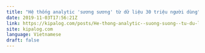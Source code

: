 ```yaml
---
title: "Hệ thống analytic 'sương sương' từ dữ liệu 30 triệu người dùng"
date: 2019-11-03T17:56:21Z
link: https://kipalog.com/posts/He-thong-analytic--suong-suong--tu-du-lieu-30-trieu-nguoi-dung?utm_medium=RSS&utm_source=news.12bit.vn
site: kipalog.com
language: Vietnamese
draft: false
---
```

